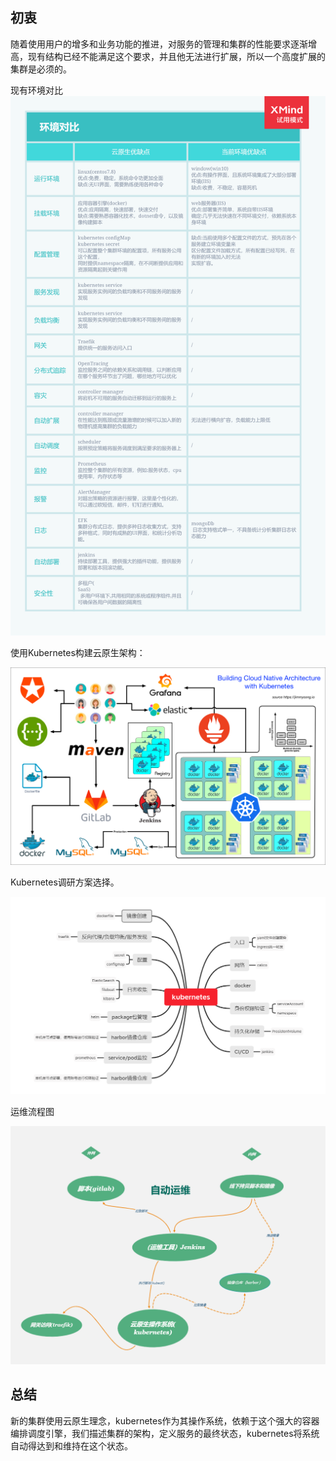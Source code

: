 ## 初衷
 随着使用用户的增多和业务功能的推进，对服务的管理和集群的性能要求逐渐增高，现有结构已经不能满足这个要求，并且他无法进行扩展，所以一个高度扩展的集群是必须的。

 现有环境对比![环境对比图](../images/k8s.png)

使用Kubernetes构建云原生架构：

![Building a Cloud Native Architecture with Kubernetes followed 12 factor app](../images/building-cloud-native-architecture-with-kubernetes.png)

Kubernetes调研方案选择。

![Kubernetes solutions](../images/20210207101715.jpg)

运维流程图

![Cloud Native Core target](../images/handbook.png)

 ## 总结
  新的集群使用云原生理念，kubernetes作为其操作系统，依赖于这个强大的容器编排调度引擎，我们描述集群的架构，定义服务的最终状态，kubernetes将系统自动得达到和维持在这个状态。

 
  
 
